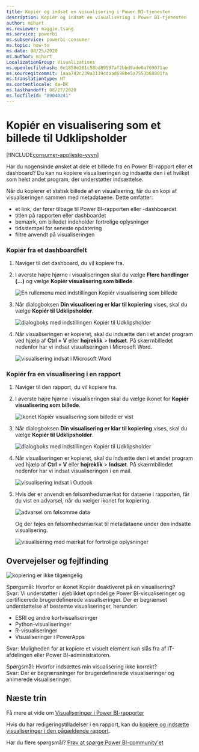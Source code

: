 ```yaml
---
title: Kopiér og indsæt en visualisering i Power BI-tjenesten
description: Kopiér og indsæt en visualisering i Power BI-tjenesten
author: mihart
ms.reviewer: maggie.tsang
ms.service: powerbi
ms.subservice: powerbi-consumer
ms.topic: how-to
ms.date: 08/25/2020
ms.author: mihart
LocalizationGroup: Visualizations
ms.openlocfilehash: 6e1850e281c58bd89597af2bbd9ade0a769071ae
ms.sourcegitcommit: 1aaa742c239a3119cdaad698be5a7553b68801fa
ms.translationtype: HT
ms.contentlocale: da-DK
ms.lasthandoff: 08/27/2020
ms.locfileid: "89040241"
---
```

# <a name="copy-a-visual-as-an-image-to-your-clipboard"></a>Kopiér en visualisering som et billede til Udklipsholder

[!INCLUDE[consumer-appliesto-yyyn](../includes/consumer-appliesto-yyyn.md)]

Har du nogensinde ønsket at dele et billede fra en Power BI-rapport eller et dashboard? Du kan nu kopiere visualiseringen og indsætte den i et hvilket som helst andet program, der understøtter indsættelse. 

Når du kopierer et statisk billede af en visualisering, får du en kopi af visualiseringen sammen med metadataene. Dette omfatter:
* et link, der fører tilbage til Power BI-rapporten eller -dashboardet
* titlen på rapporten eller dashboardet
* bemærk, om billedet indeholder fortrolige oplysninger
* tidsstempel for seneste opdatering
* filtre anvendt på visualiseringen

### <a name="copy-from-a-dashboard-tile"></a>Kopiér fra et dashboardfelt

1. Naviger til det dashboard, du vil kopiere fra.

2. I øverste højre hjørne i visualiseringen skal du vælge **Flere handlinger (...)** og vælge **Kopiér visualisering som billede**. 

    ![En rullemenu med indstillingen Kopiér visualisering som billede](media/end-user-copy-paste/power-bi-copy-dashboard.png)

3. Når dialogboksen **Din visualisering er klar til kopiering** vises, skal du vælge **Kopiér til Udklipsholder**.

    ![dialogboks med indstillingen Kopiér til Udklipsholder](media//end-user-copy-paste/power-bi-copied.png)

4. Når visualiseringen er kopieret, skal du indsætte den i et andet program ved hjælp af **Ctrl + V** eller **højreklik** > **Indsæt**. På skærmbilledet nedenfor har vi indsat visualiseringen i Microsoft Word. 

    ![visualisering indsat i Microsoft Word](media//end-user-copy-paste/power-bi-paste-word.png)

### <a name="copy-from-a-report-visual"></a>Kopiér fra en visualisering i en rapport 

1. Naviger til den rapport, du vil kopiere fra.

2. I øverste højre hjørne i visualiseringen skal du vælge ikonet for **Kopiér visualisering som billede**. 

    ![Ikonet Kopiér visualisering som billede er vist](media/end-user-copy-paste/power-bi-copy-icon.png)

3. Når dialogboksen **Din visualisering er klar til kopiering** vises, skal du vælge **Kopiér til Udklipsholder**.

    ![dialogboks med indstillingen Kopiér til Udklipsholder](media//end-user-copy-paste/power-bi-copied.png)


4. Når visualiseringen er kopieret, skal du indsætte den i et andet program ved hjælp af **Ctrl + V** eller **højreklik** > **Indsæt**. På skærmbilledet nedenfor har vi indsat visualiseringen i en mail.

    ![visualisering indsat i Outlook](media//end-user-copy-paste/power-bi-copy-email.png)

5. Hvis der er anvendt en følsomhedsmærkat for dataene i rapporten, får du vist en advarsel, når du vælger ikonet for kopiering.  

    ![advarsel om følsomme data](media//end-user-copy-paste/power-bi-sensitive.png)

    Og der føjes en følsomhedsmærkat til metadataene under den indsatte visualisering. 

    ![visualisering med mærkat for fortrolige oplysninger](media//end-user-copy-paste/power-bi-confidential.png)



## <a name="considerations-and-troubleshooting"></a>Overvejelser og fejlfinding

   ![kopiering er ikke tilgængelig](media//end-user-copy-paste/power-bi-copy-grey.png)


Spørgsmål: Hvorfor er ikonet Kopiér deaktiveret på en visualisering?    
Svar: Vi understøtter i øjeblikket oprindelige Power BI-visualiseringer og certificerede brugerdefinerede visualiseringer. Der er begrænset understøttelse af bestemte visualiseringer, herunder: 
- ESRI og andre kortvisualiseringer 
- Python-visualiseringer 
- R-visualiseringer 
- Visualiseringer i PowerApps   

Svar: Muligheden for at kopiere et visuelt element kan slås fra af IT-afdelingen eller Power BI-administratoren.


Spørgsmål: Hvorfor indsættes min visualisering ikke korrekt?    
Svar: Der er begrænsninger for brugerdefinerede visualiseringer og animerede visualiseringer. 



## <a name="next-steps"></a>Næste trin
Få mere at vide om [Visualiseringer i Power BI-rapporter](end-user-visual-type.md)

Hvis du har redigeringstilladelser i en rapport, kan du [kopiere og indsætte visualiseringer i den pågældende rapport](../visuals/power-bi-visualization-copy-paste.md). 

Har du flere spørgsmål? [Prøv at spørge Power BI-community'et](https://community.powerbi.com/)

